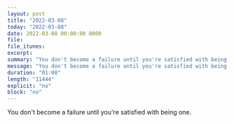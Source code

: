 ```yaml
---
layout: post
title: "2022-03-08"
today: "2022-03-08"
date: 2022-03-08 00:00:00 0000
file:
file_itunes:
excerpt:
summary: "You don't become a failure until you're satisfied with being one."
message: "You don't become a failure until you're satisfied with being one."
duration: "01:00"
length: "11444"
explicit: "no"
block: "no"
---
```

You don't become a failure until you're satisfied with being one.

